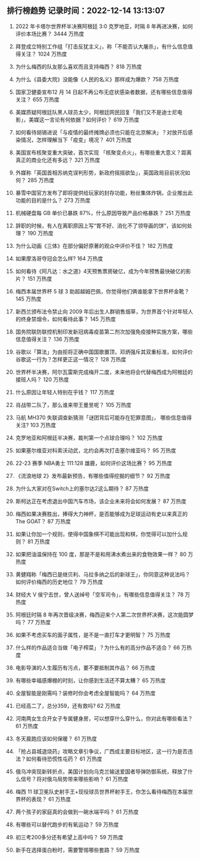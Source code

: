 
## 排行榜趋势 记录时间：2022-12-14 13:13:07
  
  1. 2022 年卡塔尔世界杯半决赛阿根廷 3:0 克罗地亚，时隔 8 年再进决赛，如何评价本场比赛？ 3444 万热度
    
  2. 拜登成立特别工作组「打击反犹主义」，称「不能否认大屠杀」，有什么信息值得关注？ 1024 万热度
    
  3. 为什么梅西的队友那么喜欢而且支持梅西？ 818 万热度
    
  4. 为什么《县委大院》没能像《人民的名义》那样成为爆款？ 758 万热度
    
  5. 国家卫健委宣布12 月 14 日起不再公布无症状感染者数据，还有哪些信息值得关注？ 655 万热度
    
  6. 美媒质疑阿根廷队黑人球员太少，阿根廷网民回复「我们又不是迪士尼电影」，美媒这一言论有何依据？如何评价？ 619 万热度
    
  7. 如何看待胡锡进说「与疫情的最终摊牌必须也只能在北京解决」？对放开后感染情况，怎样理解当下「疫变」境况？ 401 万热度
    
  8. 美国宣布核聚变重大突破，首次实现 「核聚变点火」，有哪些重大意义？距离真正的商业化还有多远？ 321 万热度
    
  9. 外媒称「英国首相苏纳克误判形势，新政府摇摇欲坠」，英国政局目前状况如何？ 285 万热度
    
  10. 暴雪中国官方发布了即将提供给玩家的封存功能，粉丝集体炸锅，企业推出此功能的目的是什么？ 273 万热度
    
  11. 机械硬盘每 GB 单价已暴跌 87%，什么原因导致产品价格暴跌？ 251 万热度
    
  12. 辞职的时候，有人在离职原因上写“胃不好、消化不了领导画的饼”，该如何处理？ 190 万热度
    
  13. 为什么动画《三体》在部分偏好原著的观众中评价不佳？ 182 万热度
    
  14. 如果摩洛哥夺冠会怎么样? 164 万热度
    
  15. 如何看待《阿凡达：水之道》4天预售票房破亿，成为今年预售最快破亿的影片？ 151 万热度
    
  16. 梅西本届世界杯 5 球 3 助超越姆巴佩，你觉得他们俩谁能拿下世界杯金靴？ 145 万热度
    
  17. 新西兰颁布法令禁止向 2009 年后出生人群销售烟草，为世界首个针对年轻人的终身禁烟令，如何看待此事？ 145 万热度
    
  18. 国务院联防联控机制印发新冠病毒疫苗第二剂次加强免疫接种实施方案，哪些信息值得关注？ 136 万热度
    
  19. 谷歌以「算法」为由拒将正确中国国歌置顶，邓炳强斥其双重标准，如何评价谷歌这一行为？怎样更正这一情况？ 128 万热度
    
  20. 世界杯半决赛，阿尔瓦雷斯完成梅开二度，未来他将会代替梅西成为阿根廷的接班人吗？ 120 万热度
    
  21. 什么原因让年轻人特别在乎钱？ 117 万热度
    
  22. 肖战带二队了，那么谁来带王曼昱呢？ 105 万热度
    
  23. 马航 MH370 失联调查新猜测「谜团背后可能存在犯罪意图」， 哪些信息值得关注? 103 万热度
    
  24. 克罗地亚和阿根廷半决赛，裁判第一个点球合理吗？ 102 万热度
    
  25. 如果塞尔维亚对科索沃动武，北约会再次打击塞尔维亚吗？ 95 万热度
    
  26. 22-23 赛季 NBA勇士 111:128 雄鹿，如何评价这场比赛？ 95 万热度
    
  27. 《流浪地球 2》发布最新预告，有哪些值得挖掘的细节？ 92 万热度
    
  28. 为什么大家对在Switch上的塞尔达2这么期待？ 87 万热度
    
  29. 斯柯达正在考虑退出中国汽车市场，该企业未来将会如何发展？ 87 万热度
    
  30. 梅西如果决赛胜出，捧得大力神杯，是否能够成为足球运动有史以来真正的The GOAT？ 87 万热度
    
  31. 如果让你加一个规则，使得中国象棋不可能出现和棋，你觉得可以加什么规则？ 81 万热度
    
  32. 如果把油温保持在 100 度，那是不是和用沸水煮出来的食物效果一样？ 80 万热度
    
  33. 黄健翔称「梅西已是继贝利、马拉多纳之后的新球王」，你同意这种说法吗？如何评价梅西的历史地位？ 79 万热度
    
  34. 财经大 V 侯宁去世，曾人送绰号「空军司令」，有哪些信息值得关注？ 78 万热度
    
  35. 阿根廷时隔 8 年再次晋级决赛，梅西迎来个人第二次世界杯决赛，这次能圆梦吗？ 77 万热度
    
  36. 如果不考虑买车的面子属性，是不是一直打车才更明智？ 75 万热度
    
  37. 什么样的作品适合当做「电子榨菜」？为什么有的高分作品不适合？ 66 万热度
    
  38. 电影导演的人生履历有污点，要不要抵制其作品？ 66 万热度
    
  39. 有哪些幸福感爆棚的时刻，让你感到生活还不算太糟？ 65 万热度
    
  40. 全屋智能是刚需吗？装修时你会考虑全屋智能吗？ 64 万热度
    
  41. 已经高二了，总分359，还有救吗? 62 万热度
    
  42. 河南两女生合开女子专属健身房，可以想穿什么穿什么，你对此有哪些看法？ 61 万热度
    
  43. 冬天晨跑应该如何保暖？ 61 万热度
    
  44. 「抢占县城退烧药」攻略文章引争议，广西成主要目标地区，这一行为是否违法？如何看待恐慌性屯药？ 61 万热度
    
  45. 俄乌冲突现新转折点，美国计划向乌克兰输送爱国者导弹防御系统，释放了什么信号？将对俄乌局势带来哪些影响？ 61 万热度
    
  46. 梅西 11 球卫冕队史射手王+现役球员世界杯射手王，你怎么看待梅西在本届世界杯的表现？ 61 万热度
    
  47. 两个孩子的家庭真的会做到一碗水端平吗？ 61 万热度
    
  48. 有哪些可以替代跑步的有氧运动？ 59 万热度
    
  49. 初三考200多分还有希望上高中吗？ 59 万热度
    
  50. 新手在选择蛋白粉时，需要警惕哪些套路？ 59 万热度
    